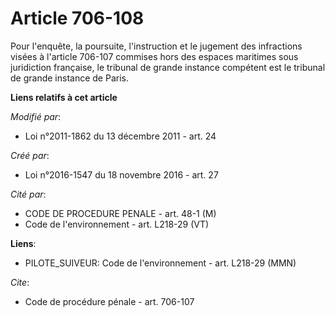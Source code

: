 # Article 706-108

Pour l'enquête, la poursuite, l'instruction et le jugement des infractions visées à l'article 706-107 commises hors des
espaces maritimes sous juridiction française, le tribunal de grande instance compétent est le tribunal de grande instance de
Paris.

**Liens relatifs à cet article**

_Modifié par_:

  - Loi n°2011-1862 du 13 décembre 2011 - art. 24

_Créé par_:

  - Loi n°2016-1547 du 18 novembre 2016 - art. 27

_Cité par_:

  - CODE DE PROCEDURE PENALE - art. 48-1 (M)
  - Code de l'environnement - art. L218-29 (VT)

**Liens**:

  - PILOTE_SUIVEUR: Code de l'environnement - art. L218-29 (MMN)

_Cite_:

  - Code de procédure pénale - art. 706-107
